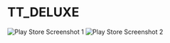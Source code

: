 # TT_DELUXE

![Play Store Screenshot 1](https://1.bp.blogspot.com/-PE5mg0aoZJs/WxANRAuNGGI/AAAAAAAAAqA/qx2nqZ5UMrQxIlWx1sNzUVq0_MjXAFsvwCLcBGAs/s320/Tongue%2BTwisters1.png)
![Play Store Screenshot 2](https://1.bp.blogspot.com/-sXNTS0EXeKI/WxANSDK3b1I/AAAAAAAAAqE/1FGxZsujCnkpiC7RYR2io8BL1hKfEZSHgCLcBGAs/s320/Tongue%2BTwisters2.png)
